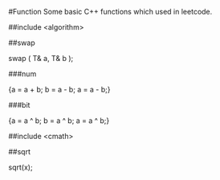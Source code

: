 #Function
Some basic C++ functions which used in leetcode.

#\#include \<algorithm\>

##swap

swap ( T& a, T& b );

###num

{a = a + b; b = a - b; a = a - b;}

###bit

{a = a ^ b; b = a ^ b; a = a ^ b;}

#\#include \<cmath\>

##sqrt

sqrt(x);
